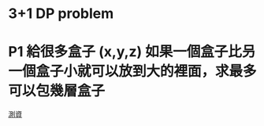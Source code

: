 # 3+1 DP problem 

# P1 給很多盒子 (x,y,z) 如果一個盒子比叧一個盒子小就可以放到大的裡面，求最多可以包幾層盒子
[測資](https://drive.google.com/folderview?id=0B20Mnd1u1es2fnBiMVJBSlBQUkQxdVlaRklUNnVUTF9nRHZEa25wRV91NWJqell1T0xiREU&usp=drive_web)
